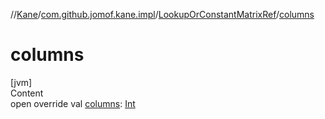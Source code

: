 //[Kane](../../index.md)/[com.github.jomof.kane.impl](../index.md)/[LookupOrConstantMatrixRef](index.md)/[columns](columns.md)



# columns  
[jvm]  
Content  
open override val [columns](columns.md): [Int](https://kotlinlang.org/api/latest/jvm/stdlib/kotlin/-int/index.html)  



